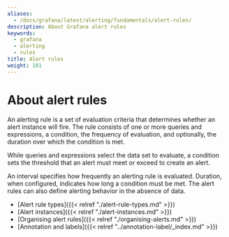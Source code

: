 ```yaml
---
aliases:
  - /docs/grafana/latest/alerting/fundamentals/alert-rules/
description: About Grafana alert rules
keywords:
  - grafana
  - alerting
  - rules
title: Alert rules
weight: 101
---
```


# About alert rules

An alerting rule is a set of evaluation criteria that determines whether an alert instance will fire. The rule consists of one or more queries and expressions, a condition, the frequency of evaluation, and optionally, the duration over which the condition is met.

While queries and expressions select the data set to evaluate, a condition sets the threshold that an alert must meet or exceed to create an alert.

An interval specifies how frequently an alerting rule is evaluated. Duration, when configured, indicates how long a condition must be met. The alert rules can also define alerting behavior in the absence of data.

- [Alert rule types]({{< relref "./alert-rule-types.md" >}})
- [Alert instances]({{< relref "./alert-instances.md" >}})
- [Organising alert rules]({{< relref "./organising-alerts.md" >}})
- [Annotation and labels]({{< relref "../annotation-label/_index.md" >}})
